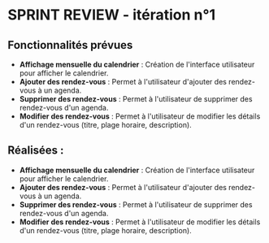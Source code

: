 # SPRINT REVIEW - itération n°1

## Fonctionnalités prévues
- **Affichage mensuelle du calendrier** : Création de l'interface utilisateur pour afficher le calendrier.
- **Ajouter des rendez-vous** : Permet à l'utilisateur d'ajouter des rendez-vous à un agenda.
- **Supprimer des rendez-vous** : Permet à l'utilisateur de supprimer des rendez-vous d'un agenda.
- **Modifier des rendez-vous** : Permet à l'utilisateur de modifier les détails d'un rendez-vous (titre, plage horaire, description).

## Réalisées :
- **Affichage mensuelle du calendrier** : Création de l'interface utilisateur pour afficher le calendrier.
- **Ajouter des rendez-vous** : Permet à l'utilisateur d'ajouter des rendez-vous à un agenda.
- **Supprimer des rendez-vous** : Permet à l'utilisateur de supprimer des rendez-vous d'un agenda.
- **Modifier des rendez-vous** : Permet à l'utilisateur de modifier les détails d'un rendez-vous (titre, plage horaire, description).